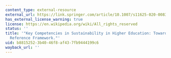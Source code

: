 ```yaml
---
content_type: external-resource
external_url: https://link.springer.com/article/10.1007/s11625-020-00838-2
has_external_license_warning: true
license: https://en.wikipedia.org/wiki/All_rights_reserved
status: ''
title: '"Key Competencies in Sustainability in Higher Education: Toward an Agreed-Upon
  Reference Framework."'
uid: b8815252-3b40-46f8-af43-7fb9444199c6
wayback_url: ''
---
```

